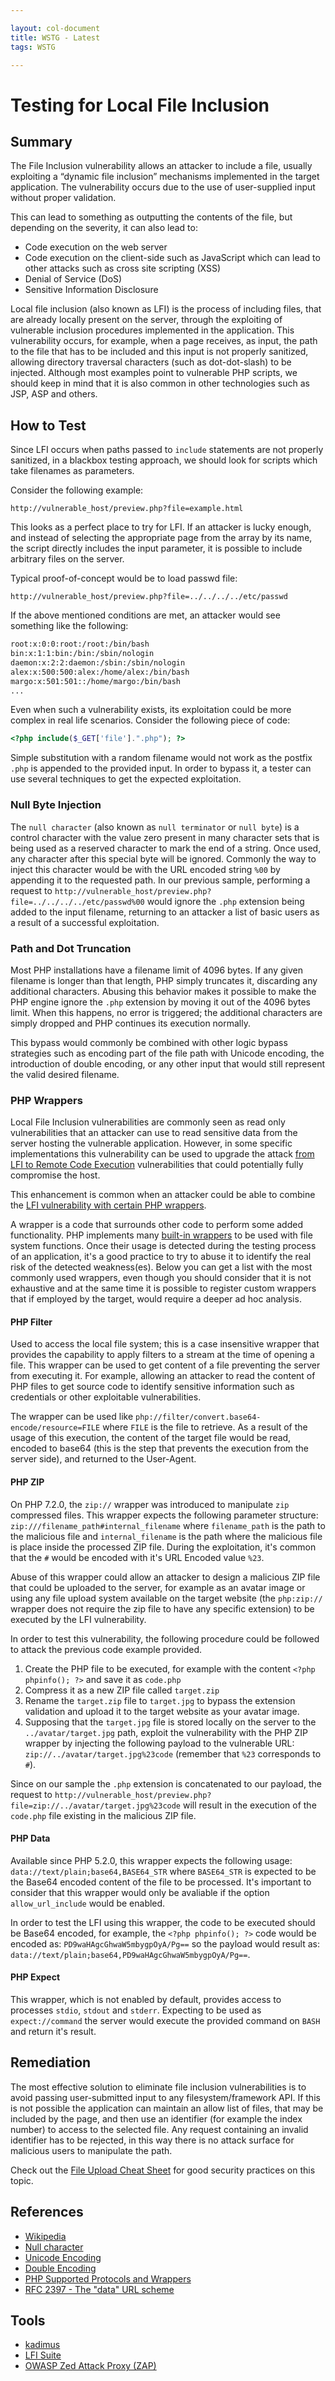```yaml
---

layout: col-document
title: WSTG - Latest
tags: WSTG

---
```

# Testing for Local File Inclusion

## Summary

The File Inclusion vulnerability allows an attacker to include a file, usually exploiting a “dynamic file inclusion” mechanisms implemented in the target application. The vulnerability occurs due to the use of user-supplied input without proper validation.

This can lead to something as outputting the contents of the file, but depending on the severity, it can also lead to:

- Code execution on the web server
- Code execution on the client-side such as JavaScript which can lead to other attacks such as cross site scripting (XSS)
- Denial of Service (DoS)
- Sensitive Information Disclosure

Local file inclusion (also known as LFI) is the process of including files, that are already locally present on the server, through the exploiting of vulnerable inclusion procedures implemented in the application. This vulnerability occurs, for example, when a page receives, as input, the path to the file that has to be included and this input is not properly sanitized, allowing directory traversal characters (such as dot-dot-slash) to be injected. Although most examples point to vulnerable PHP scripts, we should keep in mind that it is also common in other technologies such as JSP, ASP and others.

## How to Test

Since LFI occurs when paths passed to `include` statements are not properly sanitized, in a blackbox testing approach, we should look for scripts which take filenames as parameters.

Consider the following example:

`http://vulnerable_host/preview.php?file=example.html`

This looks as a perfect place to try for LFI. If an attacker is lucky enough, and instead of selecting the appropriate page from the array by its name, the script directly includes the input parameter, it is possible to include arbitrary files on the server.

Typical proof-of-concept would be to load passwd file:

`http://vulnerable_host/preview.php?file=../../../../etc/passwd`

If the above mentioned conditions are met, an attacker would see something like the following:

```bash
root:x:0:0:root:/root:/bin/bash
bin:x:1:1:bin:/bin:/sbin/nologin
daemon:x:2:2:daemon:/sbin:/sbin/nologin
alex:x:500:500:alex:/home/alex:/bin/bash
margo:x:501:501::/home/margo:/bin/bash
...
```

Even when such a vulnerability exists, its exploitation could be more complex in real life scenarios. Consider the following piece of code:

```php
<?php include($_GET['file'].".php"); ?>
```

Simple substitution with a random filename would not work as the postfix `.php` is appended to the provided input. In order to bypass it, a tester can use several techniques to get the expected exploitation.

### Null Byte Injection

The `null character` (also known as `null terminator` or `null byte`) is a control character with the value zero present in many character sets that is being used as a reserved character to mark the end of a string. Once used, any character after this special byte will be ignored. Commonly the way to inject this character would be with the URL encoded string `%00` by appending it to the requested path. In our previous sample, performing a request to `http://vulnerable_host/preview.php?file=../../../../etc/passwd%00` would ignore the `.php` extension being added to the input filename, returning to an attacker a list of basic users as a result of a successful exploitation.

### Path and Dot Truncation

Most PHP installations have a filename limit of 4096 bytes. If any given filename is longer than that length, PHP simply truncates it, discarding any additional characters. Abusing this behavior makes it possible to make the PHP engine ignore the `.php` extension by moving it out of the 4096 bytes limit. When this happens, no error is triggered; the additional characters are simply dropped and PHP continues its execution normally.

This bypass would commonly be combined with other logic bypass strategies such as encoding part of the file path with Unicode encoding, the introduction of double encoding, or any other input that would still represent the valid desired filename.

### PHP Wrappers

Local File Inclusion vulnerabilities are commonly seen as read only vulnerabilities that an attacker can use to read sensitive data from the server hosting the vulnerable application. However, in some specific implementations this vulnerability can be used to upgrade the attack [from LFI to Remote Code Execution](https://www.corben.io/zip-to-rce-lfi/) vulnerabilities that could potentially fully compromise the host.

This enhancement is common when an attacker could be able to combine the [LFI vulnerability with certain PHP wrappers](https://www.netsparker.com/blog/web-security/php-stream-wrappers/).

A wrapper is a code that surrounds other code to perform some added functionality. PHP implements many [built-in wrappers](https://www.php.net/manual/en/wrappers.php) to be used with file system functions. Once their usage is detected during the testing process of an application, it's a good practice to try to abuse it to identify the real risk of the detected weakness(es). Below you can get a list with the most commonly used wrappers, even though you should consider that it is not exhaustive and at the same time it is possible to register custom wrappers that if employed by the target, would require a deeper ad hoc analysis.

#### PHP Filter

Used to access the local file system; this is a case insensitive wrapper that provides the capability to apply filters to a stream at the time of opening a file. This wrapper can be used to get content of a file preventing the server from executing it. For example, allowing an attacker to read the content of PHP files to get source code to identify sensitive information such as credentials or other exploitable vulnerabilities.

The wrapper can be used like `php://filter/convert.base64-encode/resource=FILE` where `FILE` is the file to retrieve. As a result of the usage of this execution, the content of the target file would be read, encoded to base64 (this is the step that prevents the execution from the server side), and returned to the User-Agent.

#### PHP ZIP

On PHP 7.2.0, the `zip://` wrapper was introduced to manipulate `zip` compressed files. This wrapper expects the following parameter structure: `zip:///filename_path#internal_filename` where `filename_path` is the path to the malicious file and `internal_filename` is the path where the malicious file is place inside the processed ZIP file. During the exploitation, it's common that the `#` would be encoded with it's URL Encoded value `%23`.

Abuse of this wrapper could allow an attacker to design a malicious ZIP file that could be uploaded to the server, for example as an avatar image or using any file upload system available on the target website (the `php:zip://` wrapper does not require the zip file to have any specific extension) to be executed by the LFI vulnerability.

In order to test this vulnerability, the following procedure could be followed to attack the previous code example provided.

1. Create the PHP file to be executed, for example with the content `<?php phpinfo(); ?>` and save it as `code.php`
2. Compress it as a new ZIP file called `target.zip`
3. Rename the `target.zip` file to `target.jpg` to bypass the extension validation and upload it to the target website as your avatar image.
4. Supposing that the `target.jpg` file is stored locally on the server to the `../avatar/target.jpg` path, exploit the vulnerability with the PHP ZIP wrapper by injecting the following payload to the vulnerable URL: `zip://../avatar/target.jpg%23code` (remember that `%23` corresponds to `#`).

Since on our sample the `.php` extension is concatenated to our payload, the request to `http://vulnerable_host/preview.php?file=zip://../avatar/target.jpg%23code` will result in the execution of the `code.php` file existing in the malicious ZIP file.

#### PHP Data

Available since PHP 5.2.0, this wrapper expects the following usage: `data://text/plain;base64,BASE64_STR` where `BASE64_STR` is expected to be the Base64 encoded content of the file to be processed. It's important to consider that this wrapper would only be avaliable if the option `allow_url_include` would be enabled.

In order to test the LFI using this wrapper, the code to be executed should be Base64 encoded, for example, the `<?php phpinfo(); ?>` code would be encoded as: `PD9waHAgcGhwaW5mbygpOyA/Pg==` so the payload would result as: `data://text/plain;base64,PD9waHAgcGhwaW5mbygpOyA/Pg==`.

#### PHP Expect

This wrapper, which is not enabled by default, provides access to processes `stdio`, `stdout` and `stderr`. Expecting to be used as `expect://command` the server would execute the provided command on `BASH` and return it's result.

## Remediation

The most effective solution to eliminate file inclusion vulnerabilities is to avoid passing user-submitted input to any filesystem/framework API. If this is not possible the application can maintain an allow list of files, that may be included by the page, and then use an identifier (for example the index number) to access to the selected file. Any request containing an invalid identifier has to be rejected, in this way there is no attack surface for malicious users to manipulate the path.

Check out the [File Upload Cheat Sheet](https://cheatsheetseries.owasp.org/cheatsheets/File_Upload_Cheat_Sheet.html) for good security practices on this topic.

## References

- [Wikipedia](https://www.wikipedia.org/wiki/Local_File_Inclusion)
- [Null character](https://en.wikipedia.org/wiki/Null_character)
- [Unicode Encoding](https://owasp.org/www-community/attacks/Unicode_Encoding)
- [Double Encoding](https://owasp.org/www-community/Double_Encoding)
- [PHP Supported Protocols and Wrappers](https://www.php.net/manual/en/wrappers.php)
- [RFC 2397 - The "data" URL scheme](http://www.faqs.org/rfcs/rfc2397.html)

## Tools

- [kadimus](https://github.com/P0cL4bs/Kadimus)
- [LFI Suite](https://github.com/D35m0nd142/LFISuite)
- [OWASP Zed Attack Proxy (ZAP)](https://www.zaproxy.org)
